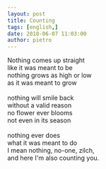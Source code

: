 ```yaml
---
layout: post
title: Counting
tags: [english,]
date: 2018-06-07 11:03:00
author: pietro
---
```

Nothing comes up straight<br/>like it was meant to be<br/>nothing grows as high or low<br/>as it was meant to grow<br/><br/>nothing will smile back<br/>without a valid reason<br/>no flower ever blooms<br/>not even in its season<br/><br/>nothing ever does<br/>what it was meant to do<br/>I mean nothing, no-one, zilch,<br/>and here I'm also counting you.
